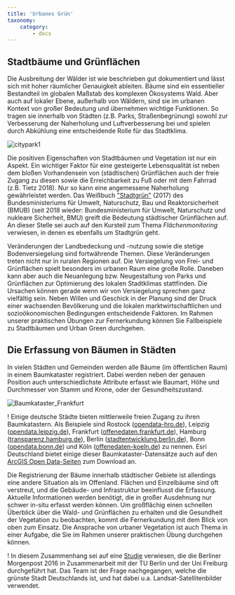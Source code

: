 ```yaml
---
title: 'Urbanes Grün'
taxonomy:
    category:
        - docs
---
```


## Stadtbäume und Grünflächen
Die Ausbreitung der Wälder ist wie beschrieben gut dokumentiert und lässt sich mit hoher räumlicher Genauigkeit ableiten. Bäume sind ein essentieller Bestandteil im globalen Maßstab des komplexen Ökosystems Wald. Aber auch auf lokaler Ebene, außerhalb von Wäldern, sind sie im urbanen Kontext von großer Bedeutung und übernehmen wichtige Funktionen. So tragen sie innerhalb von Städten (z.B. Parks, Straßenbegrünung) sowohl zur Verbesserung der Naherholung und Luftverbesserung bei und spielen durch Abkühlung eine entscheidende Rolle für das Stadtklima.

![citypark1](citypark1.jpg?resize=300)

Die positiven Eigenschaften von Stadtbäumen und Vegetation ist nur ein Aspekt. Ein wichtiger Faktor für eine gesteigerte Lebensqualität ist neben dem bloßen Vorhandensein von (städtischen) Grünflächen auch der freie Zugang zu diesen sowie die Erreichbarkeit zu Fuß oder mit dem Fahrrad (z.B. Tietz 2018). Nur so kann eine angemessene Naherholung gewährleistet werden. Das Weißbuch ["Stadtgrün"](https://www.bmi.bund.de/SharedDocs/downloads/DE/publikationen/themen/bauen/wohnen/weissbuch-stadtgruen.html) (2017) des Bundesministeriums für Umwelt, Naturschutz, Bau und Reaktorsicherheit (BMUB) (seit 2018 wieder: Bundesministerium für Umwelt, Naturschutz und nukleare Sicherheit, BMU) greift die Bedeutung städtischer Grünflächen auf. An dieser Stelle sei auch auf den Kursteil zum Thema _Flächenmonitoring_ verwiesen, in denen es ebenfalls um Stadtgrün geht.

Veränderungen der Landbedeckung und -nutzung sowie die stetige Bodenversiegelung sind fortwährende Themen. Diese Veränderungen treten nicht nur in ruralen Regionen auf. Die Versiegelung von Frei- und Grünflächen spielt besonders im urbanen Raum eine große Rolle.
Daneben kann aber auch die Neuanlegung bzw. Neugestaltung von Parks und Grünflächen zur Optimierung des lokalen Stadtklimas stattfinden. Die Ursachen können gerade wenn wir von Versiegelung sprechen ganz vielfältig sein. Neben Willen und Geschick in der Planung sind der Druck einer wachsenden Bevölkerung und die lokalen marktwirtschaftlichen und sozioökonomischen Bedingungen entscheidende Faktoren. Im Rahmen unserer praktischen Übungen zur Fernerkundung können Sie Fallbeispiele zu Stadtbäumen und Urban Green durchgehen.

## Die Erfassung von Bäumen in Städten

In vielen Städten und Gemeinden werden alle Bäume (im öffentlichen Raum) in einem Baumkataster registriert. Dabei werden neben der genauen Position auch unterschiedlichste Attribute erfasst wie Baumart, Höhe und Durchmesser von Stamm und Krone, oder der Gesundheitszustand.

![Baumkataster_Frankfurt](Baumkataster_Frankfurt.jpg?classes=caption "Baumkataster der Stadt Frankfurt am Main, Grünflächenamt Frankfurt, https://geoinfo.frankfurt.de/mapbender/application/baumkataster")

! Einige deutsche Städte bieten mittlerweile freien Zugang zu ihren Baumkatastern. Als Beispiele sind Rostock ([opendata-hro.de](https://www.opendata-hro.de/dataset/baeume)), Leipzig ([opendata.leipzig.de](https://opendata.leipzig.de/dataset/strassenbaumkataster)), Frankfurt ([offenedaten.frankfurt.de](http://www.offenedaten.frankfurt.de/dataset/baumkataster-frankfurt-am-main)), Hamburg ([transparenz.hamburg.de](http://suche.transparenz.hamburg.de/?q=Baumkataster&sort=score+desc%2Ctitle_string+asc&esq_not_all_versions=true)), Berlin ([stadtentwicklung.berlin.de](https://www.stadtentwicklung.berlin.de/geoinformation/)), Bonn ([opendata.bonn.de](https://opendata.bonn.de/dataset/baumstandorte)) und Köln ([offenedaten-koeln.de](https://www.offenedaten-koeln.de/dataset/baumkataster-koeln)) zu nennen. Esri Deutschland bietet einige dieser Baumkataster-Datensätze auch auf den [ArcGIS Open Data-Seiten](https://opendata-esri-de.opendata.arcgis.com/datasets?q=baumkataster) zum Download an.

Die Registrierung der Bäume innerhalb städtischer Gebiete ist allerdings eine andere Situation als im Offenland. Flächen und Einzelbäume sind oft verstreut, und die Gebäude- und Infrastruktur beeinflusst die Erfassung. Aktuelle Informationen werden benötigt, die in großer Ausdehnung nur schwer in-situ erfasst werden können. Um großflächig einen schnellen Überblick über die Wald- und Grünflächen zu erhalten und die Gesundheit der Vegetation zu beobachten, kommt die Fernerkundung mit dem Blick von oben zum Einsatz. Die Ansprache von urbaner Vegetation ist auch Thema in einer Aufgabe, die Sie im Rahmen unserer praktischen Übung durchgehen können.

! In diesem Zusammenhang sei auf eine [Studie](https://interaktiv.morgenpost.de/gruenste-staedte-deutschlands/) verwiesen, die die Berliner Morgenpost 2016 in Zusammenarbeit mit der TU Berlin und der Uni Freiburg durchgeführt hat. Das Team ist der Frage nachgegangen, welche die grünste Stadt Deutschlands ist, und hat dabei u.a. Landsat-Satellitenbilder verwendet.
